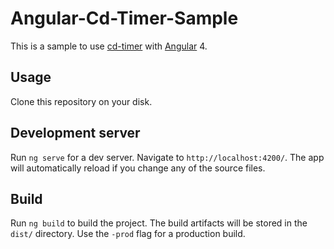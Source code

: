 # Angular-Cd-Timer-Sample

This is a sample to use [cd-timer](https://github.com/clemdesign/angular-cd-timer) with [Angular](https://angular.io/) 4.

## Usage

Clone this repository on your disk.

## Development server

Run `ng serve` for a dev server. Navigate to `http://localhost:4200/`. The app will automatically reload if you change any of the source files.

## Build

Run `ng build` to build the project. The build artifacts will be stored in the `dist/` directory. Use the `-prod` flag for a production build.
